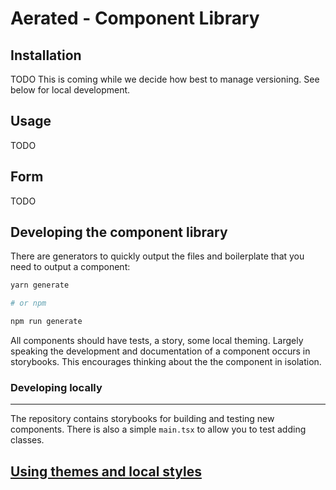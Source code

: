 # Aerated - Component Library

## Installation

TODO This is coming while we decide how best to manage versioning. See below for local development.

<!--
```bash
npm install --save @aerian-studios/aerated@0.0.1
# or
yarn add @aerian-studios/aerated@0.0.1
``` -->

## Usage

TODO

## Form

TODO

## Developing the component library

There are generators to quickly output the files and boilerplate that you need to output a component:

```bash
yarn generate

# or npm

npm run generate
```

All components should have tests, a story, some local theming. Largely speaking the development and documentation of a component occurs in storybooks. This encourages thinking about the the component in isolation.

### Developing locally

<hr />

The repository contains storybooks for building and testing new components. There is also a simple `main.tsx` to allow you to test adding classes.

## [Using themes and local styles](./src/styles/README.md)
